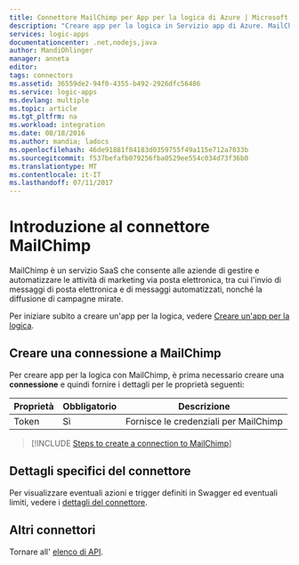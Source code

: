 ```yaml
---
title: Connettore MailChimp per App per la logica di Azure | Microsoft Docs
description: "Creare app per la logica in Servizio app di Azure. MailChimp è un servizio SaaS che consente alle aziende di gestire e automatizzare le attività di marketing via posta elettronica, tra cui l'invio di messaggi di posta elettronica e di messaggi automatizzati, nonché la diffusione di campagne mirate."
services: logic-apps
documentationcenter: .net,nodejs,java
author: MandiOhlinger
manager: anneta
editor: 
tags: connectors
ms.assetid: 36559de2-94f0-4355-b492-2926dfc56486
ms.service: logic-apps
ms.devlang: multiple
ms.topic: article
ms.tgt_pltfrm: na
ms.workload: integration
ms.date: 08/18/2016
ms.author: mandia; ladocs
ms.openlocfilehash: 46de91881f84183d0359755f49a115e712a7033b
ms.sourcegitcommit: f537befafb079256fba0529ee554c034d73f36b0
ms.translationtype: MT
ms.contentlocale: it-IT
ms.lasthandoff: 07/11/2017
---
```

# <a name="get-started-with-the-mailchimp-connector"></a>Introduzione al connettore MailChimp
MailChimp è un servizio SaaS che consente alle aziende di gestire e automatizzare le attività di marketing via posta elettronica, tra cui l'invio di messaggi di posta elettronica e di messaggi automatizzati, nonché la diffusione di campagne mirate.

Per iniziare subito a creare un'app per la logica, vedere [Creare un'app per la logica](../logic-apps/logic-apps-create-a-logic-app.md).

## <a name="create-a-connection-to-mailchimp"></a>Creare una connessione a MailChimp
Per creare app per la logica con MailChimp, è prima necessario creare una **connessione** e quindi fornire i dettagli per le proprietà seguenti:

| Proprietà | Obbligatorio | Descrizione |
| --- | --- | --- |
| Token |Sì |Fornisce le credenziali per MailChimp |

> [!INCLUDE [Steps to create a connection to MailChimp](../../includes/connectors-create-api-mailchimp.md)]
> 


## <a name="connector-specific-details"></a>Dettagli specifici del connettore

Per visualizzare eventuali azioni e trigger definiti in Swagger ed eventuali limiti, vedere i [dettagli del connettore](/connectors/mailchimp/).

## <a name="more-connectors"></a>Altri connettori
Tornare all' [elenco di API](apis-list.md).